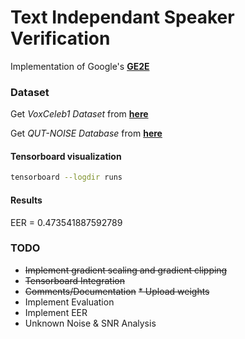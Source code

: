 # Text Independant Speaker Verification
Implementation of Google's [__GE2E__](https://arxiv.org/pdf/1710.10467.pdf) 

### Dataset
Get _VoxCeleb1 Dataset_ from [__here__](http://www.robots.ox.ac.uk/~vgg/data/voxceleb/vox1.html)

Get _QUT-NOISE Database_ from [__here__](https://research.qut.edu.au/saivt/databases/qut-noise-databases-and-protocols/)

#### Tensorboard visualization
```bash
tensorboard --logdir runs
```
#### Results
EER = 0.473541887592789

### TODO
* ~~Implement gradient scaling and gradient clipping~~
* ~~Tensorboard Integration~~
* ~~Comments/Documentation~~
~~* Upload weights~~
* Implement Evaluation
* Implement EER
* Unknown Noise & SNR Analysis


